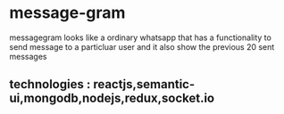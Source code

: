 # message-gram
messagegram looks like a ordinary whatsapp that has a functionality to send message to a particluar user and it also show the 
previous 20 sent messages 

## technologies : reactjs,semantic-ui,mongodb,nodejs,redux,socket.io 
